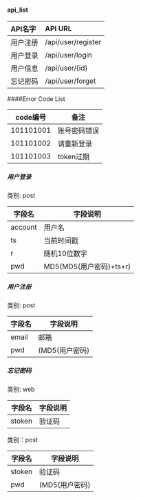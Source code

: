 #### api_list
| API名字 | API URL |
| :---- | :---- |
| 用户注册 | /api/user/register |
| 用户登录 | /api/user/login |
| 用户信息 | /api/user/{id} |
| 忘记密码 | /api/user/forget |



####Error Code List

|code编号|备注|
|-----|-----|
|101101001| 账号密码错误|
|101101002| 请重新登录|
|101101003| token过期|




##### 用户登录

类别: post

|字段名|字段说明|
|----|----|
|account| 用户名|
|ts|当前时间戳|
|r|随机10位数字|
|pwd|MD5(MD5(用户密码)+ts+r)|


##### 用户注册

类别: post

|字段名|字段说明|
|----|----|
|email|邮箱|
|pwd|(MD5(用户密码)|


##### 忘记密码

类别: web

|字段名|字段说明|
|----|----|
|stoken| 验证码|

类别：post

|字段名|字段说明|
|----|----|
|stoken| 验证码|
|pwd|(MD5(用户密码)|
